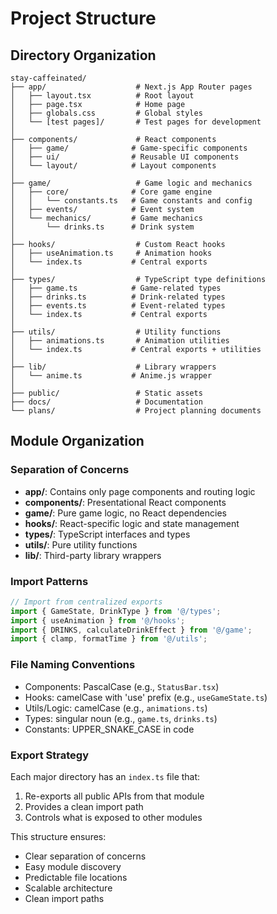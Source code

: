 # Project Structure

## Directory Organization

```
stay-caffeinated/
├── app/                    # Next.js App Router pages
│   ├── layout.tsx          # Root layout
│   ├── page.tsx            # Home page
│   ├── globals.css         # Global styles
│   └── [test pages]/       # Test pages for development
│
├── components/             # React components
│   ├── game/              # Game-specific components
│   ├── ui/                # Reusable UI components
│   └── layout/            # Layout components
│
├── game/                   # Game logic and mechanics
│   ├── core/              # Core game engine
│   │   └── constants.ts   # Game constants and config
│   ├── events/            # Event system
│   └── mechanics/         # Game mechanics
│       └── drinks.ts      # Drink system
│
├── hooks/                  # Custom React hooks
│   ├── useAnimation.ts     # Animation hooks
│   └── index.ts           # Central exports
│
├── types/                  # TypeScript type definitions
│   ├── game.ts            # Game-related types
│   ├── drinks.ts          # Drink-related types
│   ├── events.ts          # Event-related types
│   └── index.ts           # Central exports
│
├── utils/                  # Utility functions
│   ├── animations.ts       # Animation utilities
│   └── index.ts           # Central exports + utilities
│
├── lib/                    # Library wrappers
│   └── anime.ts           # Anime.js wrapper
│
├── public/                 # Static assets
├── docs/                   # Documentation
└── plans/                  # Project planning documents
```

## Module Organization

### Separation of Concerns

- **app/**: Contains only page components and routing logic
- **components/**: Presentational React components
- **game/**: Pure game logic, no React dependencies
- **hooks/**: React-specific logic and state management
- **types/**: TypeScript interfaces and types
- **utils/**: Pure utility functions
- **lib/**: Third-party library wrappers

### Import Patterns

```typescript
// Import from centralized exports
import { GameState, DrinkType } from '@/types';
import { useAnimation } from '@/hooks';
import { DRINKS, calculateDrinkEffect } from '@/game';
import { clamp, formatTime } from '@/utils';
```

### File Naming Conventions

- Components: PascalCase (e.g., `StatusBar.tsx`)
- Hooks: camelCase with 'use' prefix (e.g., `useGameState.ts`)
- Utils/Logic: camelCase (e.g., `animations.ts`)
- Types: singular noun (e.g., `game.ts`, `drinks.ts`)
- Constants: UPPER_SNAKE_CASE in code

### Export Strategy

Each major directory has an `index.ts` file that:
1. Re-exports all public APIs from that module
2. Provides a clean import path
3. Controls what is exposed to other modules

This structure ensures:
- Clear separation of concerns
- Easy module discovery
- Predictable file locations
- Scalable architecture
- Clean import paths